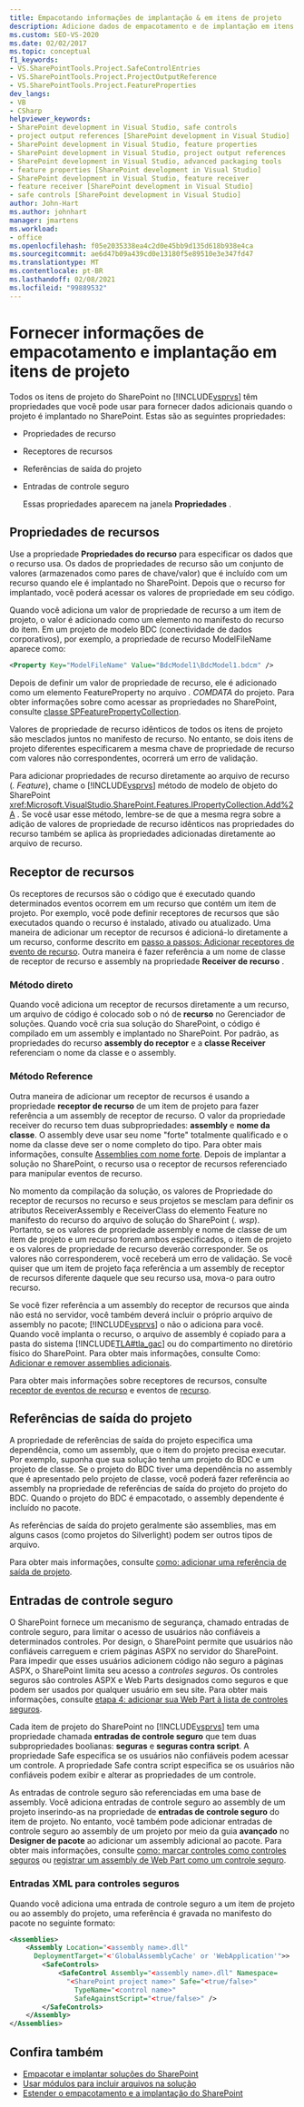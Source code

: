 ```yaml
---
title: Empacotando informações de implantação & em itens de projeto
description: Adicione dados de empacotamento e de implantação em itens de projeto do SharePoint usando propriedades de recurso, receptores de recursos, referências de saída de projeto e entidades de controle seguro.
ms.custom: SEO-VS-2020
ms.date: 02/02/2017
ms.topic: conceptual
f1_keywords:
- VS.SharePointTools.Project.SafeControlEntries
- VS.SharePointTools.Project.ProjectOutputReference
- VS.SharePointTools.Project.FeatureProperties
dev_langs:
- VB
- CSharp
helpviewer_keywords:
- SharePoint development in Visual Studio, safe controls
- project output references [SharePoint development in Visual Studio]
- SharePoint development in Visual Studio, feature properties
- SharePoint development in Visual Studio, project output references
- SharePoint development in Visual Studio, advanced packaging tools
- feature properties [SharePoint development in Visual Studio]
- SharePoint development in Visual Studio, feature receiver
- feature receiver [SharePoint development in Visual Studio]
- safe controls [SharePoint development in Visual Studio]
author: John-Hart
ms.author: johnhart
manager: jmartens
ms.workload:
- office
ms.openlocfilehash: f05e2035338ea4c2d0e45bb9d135d618b938e4ca
ms.sourcegitcommit: ae6d47b09a439cd0e13180f5e89510e3e347fd47
ms.translationtype: MT
ms.contentlocale: pt-BR
ms.lasthandoff: 02/08/2021
ms.locfileid: "99889532"
---
```

# <a name="provide-packaging-and-deployment-information-in-project-items"></a>Fornecer informações de empacotamento e implantação em itens de projeto
  Todos os itens de projeto do SharePoint no [!INCLUDE[vsprvs](../sharepoint/includes/vsprvs-md.md)] têm propriedades que você pode usar para fornecer dados adicionais quando o projeto é implantado no SharePoint. Estas são as seguintes propriedades:

- Propriedades de recurso

- Receptores de recursos

- Referências de saída do projeto

- Entradas de controle seguro

  Essas propriedades aparecem na janela **Propriedades** .

## <a name="feature-properties"></a>Propriedades de recursos
 Use a propriedade **Propriedades do recurso** para especificar os dados que o recurso usa. Os dados de propriedades de recurso são um conjunto de valores (armazenados como pares de chave/valor) que é incluído com um recurso quando ele é implantado no SharePoint. Depois que o recurso for implantado, você poderá acessar os valores de propriedade em seu código.

 Quando você adiciona um valor de propriedade de recurso a um item de projeto, o valor é adicionado como um elemento no manifesto do recurso do item. Em um projeto de modelo BDC (conectividade de dados corporativos), por exemplo, a propriedade de recurso ModelFileName aparece como:

```xml
<Property Key="ModelFileName" Value="BdcModel1\BdcModel1.bdcm" />
```

 Depois de definir um valor de propriedade de recurso, ele é adicionado como um elemento FeatureProperty no arquivo *. COMDATA* do projeto. Para obter informações sobre como acessar as propriedades no SharePoint, consulte [classe SPFeaturePropertyCollection](/previous-versions/office/sharepoint-server/ms461895(v=office.15)).

 Valores de propriedade de recurso idênticos de todos os itens de projeto são mesclados juntos no manifesto de recurso. No entanto, se dois itens de projeto diferentes especificarem a mesma chave de propriedade de recurso com valores não correspondentes, ocorrerá um erro de validação.

 Para adicionar propriedades de recurso diretamente ao arquivo de recurso (*. Feature*), chame o [!INCLUDE[vsprvs](../sharepoint/includes/vsprvs-md.md)] método de modelo de objeto do SharePoint <xref:Microsoft.VisualStudio.SharePoint.Features.IPropertyCollection.Add%2A> . Se você usar esse método, lembre-se de que a mesma regra sobre a adição de valores de propriedade de recurso idênticos nas propriedades do recurso também se aplica às propriedades adicionadas diretamente ao arquivo de recurso.

## <a name="feature-receiver"></a>Receptor de recursos
 Os receptores de recursos são o código que é executado quando determinados eventos ocorrem em um recurso que contém um item de projeto. Por exemplo, você pode definir receptores de recursos que são executados quando o recurso é instalado, ativado ou atualizado. Uma maneira de adicionar um receptor de recursos é adicioná-lo diretamente a um recurso, conforme descrito em [passo a passos: Adicionar receptores de evento de recurso](../sharepoint/walkthrough-add-feature-event-receivers.md). Outra maneira é fazer referência a um nome de classe de receptor de recurso e assembly na propriedade **Receiver de recurso** .

### <a name="direct-method"></a>Método direto
 Quando você adiciona um receptor de recursos diretamente a um recurso, um arquivo de código é colocado sob o nó de **recurso** no Gerenciador de soluções. Quando você cria sua solução do SharePoint, o código é compilado em um assembly e implantado no SharePoint. Por padrão, as propriedades do recurso **assembly do receptor** e a **classe Receiver** referenciam o nome da classe e o assembly.

### <a name="reference-method"></a>Método Reference
 Outra maneira de adicionar um receptor de recursos é usando a propriedade **receptor de recurso** de um item de projeto para fazer referência a um assembly de receptor de recurso. O valor da propriedade receiver do recurso tem duas subpropriedades: **assembly** e **nome da classe**. O assembly deve usar seu nome "forte" totalmente qualificado e o nome da classe deve ser o nome completo do tipo. Para obter mais informações, consulte [Assemblies com nome forte](/previous-versions/dotnet/netframework-4.0/wd40t7ad(v=vs.100)). Depois de implantar a solução no SharePoint, o recurso usa o receptor de recursos referenciado para manipular eventos de recurso.

 No momento da compilação da solução, os valores de Propriedade do receptor de recursos no recurso e seus projetos se mesclam para definir os atributos ReceiverAssembly e ReceiverClass do elemento Feature no manifesto do recurso do arquivo de solução do SharePoint (*. wsp*). Portanto, se os valores de propriedade assembly e nome de classe de um item de projeto e um recurso forem ambos especificados, o item de projeto e os valores de propriedade de recurso deverão corresponder. Se os valores não corresponderem, você receberá um erro de validação. Se você quiser que um item de projeto faça referência a um assembly de receptor de recursos diferente daquele que seu recurso usa, mova-o para outro recurso.

 Se você fizer referência a um assembly do receptor de recursos que ainda não está no servidor, você também deverá incluir o próprio arquivo de assembly no pacote; [!INCLUDE[vsprvs](../sharepoint/includes/vsprvs-md.md)] o não o adiciona para você. Quando você implanta o recurso, o arquivo de assembly é copiado para a pasta do sistema [!INCLUDE[TLA#tla_gac](../sharepoint/includes/tlasharptla-gac-md.md)] ou do compartimento no diretório físico do SharePoint. Para obter mais informações, consulte Como: [Adicionar e remover assemblies adicionais](../sharepoint/how-to-add-and-remove-additional-assemblies.md).

 Para obter mais informações sobre receptores de recursos, consulte [receptor de eventos de recurso](/previous-versions/office/developer/sharepoint-2007/bb862634(v=office.12)) e eventos de [recurso](/previous-versions/office/developer/sharepoint-2010/ms469501(v=office.14)).

## <a name="project-output-references"></a>Referências de saída do projeto
 A propriedade de referências de saída do projeto especifica uma dependência, como um assembly, que o item do projeto precisa executar. Por exemplo, suponha que sua solução tenha um projeto do BDC e um projeto de classe. Se o projeto do BDC tiver uma dependência no assembly que é apresentado pelo projeto de classe, você poderá fazer referência ao assembly na propriedade de referências de saída do projeto do projeto do BDC. Quando o projeto do BDC é empacotado, o assembly dependente é incluído no pacote.

 As referências de saída do projeto geralmente são assemblies, mas em alguns casos (como projetos do Silverlight) podem ser outros tipos de arquivo.

 Para obter mais informações, consulte [como: adicionar uma referência de saída de projeto](../sharepoint/how-to-add-a-project-output-reference.md).

## <a name="safe-control-entries"></a>Entradas de controle seguro
 O SharePoint fornece um mecanismo de segurança, chamado entradas de controle seguro, para limitar o acesso de usuários não confiáveis a determinados controles. Por design, o SharePoint permite que usuários não confiáveis carreguem e criem páginas ASPX no servidor do SharePoint. Para impedir que esses usuários adicionem código não seguro a páginas ASPX, o SharePoint limita seu acesso a *controles seguros*. Os controles seguros são controles ASPX e Web Parts designados como seguros e que podem ser usados por qualquer usuário em seu site. Para obter mais informações, consulte [etapa 4: adicionar sua Web Part à lista de controles seguros](/previous-versions/office/developer/sharepoint-2007/ms581321(v=office.12)).

 Cada item de projeto do SharePoint no [!INCLUDE[vsprvs](../sharepoint/includes/vsprvs-md.md)] tem uma propriedade chamada **entradas de controle seguro** que tem duas subpropriedades boolianas: **seguras** e **seguras contra script**. A propriedade Safe especifica se os usuários não confiáveis podem acessar um controle. A propriedade Safe contra script especifica se os usuários não confiáveis podem exibir e alterar as propriedades de um controle.

 As entradas de controle seguro são referenciadas em uma base de assembly. Você adiciona entradas de controle seguro ao assembly de um projeto inserindo-as na propriedade de **entradas de controle seguro** do item de projeto. No entanto, você também pode adicionar entradas de controle seguro ao assembly de um projeto por meio da guia **avançado** no **Designer de pacote** ao adicionar um assembly adicional ao pacote. Para obter mais informações, consulte [como: marcar controles como controles seguros](../sharepoint/how-to-mark-controls-as-safe-controls.md) ou [registrar um assembly de Web Part como um controle seguro](/previous-versions/office/developer/sharepoint2003/dd587360(v=office.11)).

### <a name="xml-entries-for-safe-controls"></a>Entradas XML para controles seguros
 Quando você adiciona uma entrada de controle seguro a um item de projeto ou ao assembly do projeto, uma referência é gravada no manifesto do pacote no seguinte formato:

```xml
<Assemblies>
    <Assembly Location="<assembly name>.dll"
      DeploymentTarget="<'GlobalAssemblyCache' or 'WebApplication'">>
        <SafeControls>
            <SafeControl Assembly="<assembly name>.dll" Namespace=
              "<SharePoint project name>" Safe="<true/false>"
                TypeName="<control name>"
                SafeAgainstScript="<true/false>" />
        </SafeControls>
    </Assembly>
</Assemblies>
```

## <a name="see-also"></a>Confira também
- [Empacotar e implantar soluções do SharePoint](../sharepoint/packaging-and-deploying-sharepoint-solutions.md)
- [Usar módulos para incluir arquivos na solução](../sharepoint/using-modules-to-include-files-in-the-solution.md)
- [Estender o empacotamento e a implantação do SharePoint](../sharepoint/extending-sharepoint-packaging-and-deployment.md)
